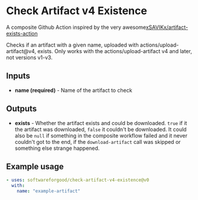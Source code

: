 Check Artifact v4 Existence
====

A composite Github Action inspired by the very awesome[xSAVIKx/artifact-exists-action](https://github.com/xSAVIKx/artifact-exists-action)

Checks if an artifact with a given name, uploaded with actions/upload-artifact@v4, exists. Only works with the actions/upload-artifact v4 and later, not versions v1-v3.

## Inputs

- **name (required)** - Name of the artifact to check

## Outputs

- **exists** - Whether the artifact exists and could be downloaded. `true` if it the artifact was downloaded, `false` it couldn't be downloaded. It could also be `null` if something  in the composite workflow failed and it never couldn't got to the end, if the `download-artifact` call was skipped
or something else strange happened.

## Example usage

```yaml
- uses: softwareforgood/check-artifact-v4-existence@v0
  with:
    name: "example-artifact"
```
